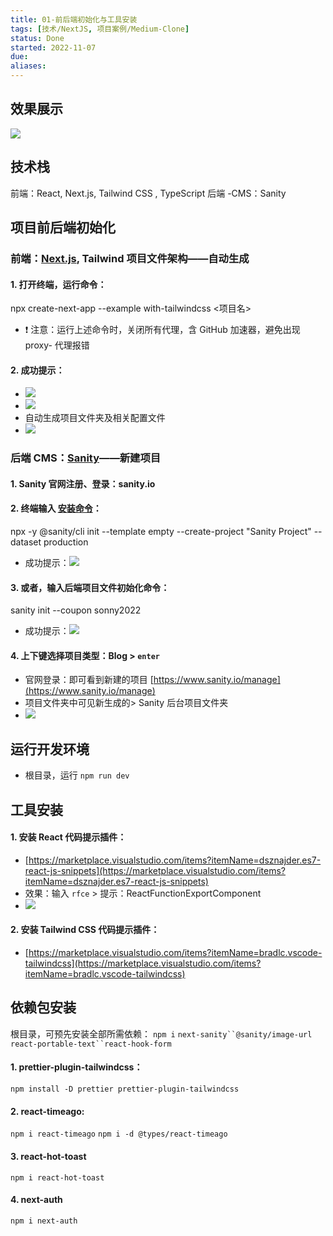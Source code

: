 ```yaml
---
title: 01-前后端初始化与工具安装
tags: [技术/NextJS, 项目案例/Medium-Clone]
status: Done
started: 2022-11-07
due: 
aliases: 
---
```

## 效果展示
![](https://cdn.nlark.com/yuque/0/2022/gif/29677165/1667878225708-5cec9e05-5afe-48a0-8b92-8bca6cc384bd.gif)
## 技术栈
前端：React, Next.js, Tailwind CSS , TypeScript
后端 -CMS：Sanity
## 项目前后端初始化
### 前端：[Next.js](https://nextjs.org/), Tailwind 项目文件架构——自动生成
#### 1. 打开终端，运行命令：
npx create-next-app --example with-tailwindcss <项目名>
- ❗ 注意：运行上述命令时，关闭所有代理，含 GitHub 加速器，避免出现 proxy- 代理报错
#### 2. 成功提示：
- ![](https://cdn.nlark.com/yuque/0/2022/png/29677165/1667807686230-2850367b-0a53-4d1e-ba17-5a42b2999f30.png)
- ![](https://cdn.nlark.com/yuque/0/2022/png/29677165/1667808219286-bcd367f6-d4ea-41e1-ae98-349576e0057e.png)
- 自动生成项目文件夹及相关配置文件
- ![](https://cdn.nlark.com/yuque/0/2022/png/29677165/1667808121381-b22aa698-08c5-4e62-a772-a400811ead67.png)
### 后端 CMS：[Sanity](https://www.sanity.io/)——新建项目
#### 1. Sanity 官网注册、登录：sanity.io
#### 2. 终端输入 [安装命令](https://www.sanity.io/docs/create-a-sanity-project?ref=hero)：
npx -y @sanity/cli init --template empty --create-project "Sanity Project" --dataset production
- 成功提示：![](https://cdn.nlark.com/yuque/0/2022/png/29677165/1667808912491-93d2ae9e-9230-4979-b83d-4c4639a41573.png)
#### 3. 或者，输入后端项目文件初始化命令：
sanity init --coupon sonny2022
- 成功提示：![](https://cdn.nlark.com/yuque/0/2022/png/29677165/1667809675252-8c64e0da-0eb5-42eb-b986-3e758cbe5990.png)
#### 4. 上下键选择项目类型：Blog > `enter`
- 官网登录：即可看到新建的项目 [https://www.sanity.io/manage](https://www.sanity.io/manage)
- 项目文件夹中可见新生成的> Sanity 后台项目文件夹
- ![](https://cdn.nlark.com/yuque/0/2022/png/29677165/1667817246744-1f104496-645e-4a3d-8b64-c963b7e165df.png)
## 运行开发环境
- 根目录，运行 `npm run dev`
## 工具安装
#### 1. 安装 React 代码提示插件：
- [https://marketplace.visualstudio.com/items?itemName=dsznajder.es7-react-js-snippets](https://marketplace.visualstudio.com/items?itemName=dsznajder.es7-react-js-snippets)
- 效果：输入 `rfce` > 提示：ReactFunctionExportComponent
- ![](https://cdn.nlark.com/yuque/0/2022/png/29677165/1667812088268-37587743-4d51-4b23-959d-ebb9fbeed69f.png)
#### 2. 安装 Tailwind CSS 代码提示插件：
- [https://marketplace.visualstudio.com/items?itemName=bradlc.vscode-tailwindcss](https://marketplace.visualstudio.com/items?itemName=bradlc.vscode-tailwindcss)
## 依赖包安装
根目录，可预先安装全部所需依赖：
`npm i`
` next-sanity``@sanity/image-url `
` react-portable-text``react-hook-form `
#### 1. prettier-plugin-tailwindcss：
`npm install -D prettier prettier-plugin-tailwindcss`
#### 2. react-timeago:
`npm i react-timeago`
`npm i -d @types/react-timeago`
#### 3. react-hot-toast
`npm i react-hot-toast`
#### 4. next-auth
`npm i next-auth`
